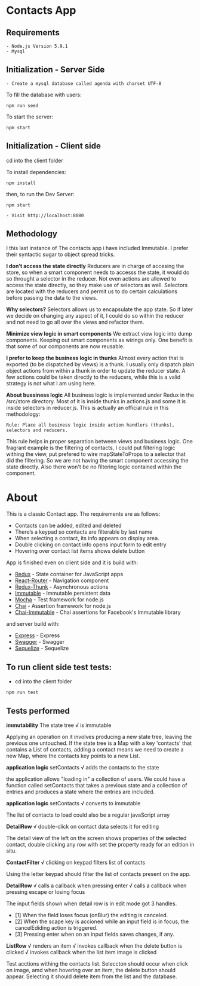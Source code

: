 # Contacts App

## Requirements

    - Node.js Version 5.9.1
    - Mysql

## Initialization - Server Side

    - Create a mysql database called agenda with charset UTF-8
To fill the database with users:

```
npm run seed
```

To start the server:

```
npm start
```

## Initialization - Client side

cd into the client folder

To install dependencies:

```
npm install
```

then, to run the Dev Server:

```
npm start
```


    - Visit http://localhost:8080

## Methodology

I this last instance of The contacts app i have included Immutable. I prefer their syntactic sugar to object spread tricks.

**I don’t access the state directly** Reducers are in charge of accesing the store, so when a smart component needs to accesss the state, it would do so throught a selector in the reducer. Not even actions are allowed to access the state directly, so they make use of selectors as well. Selectors are located with the reducers and permit us to do certain calculations before passing the data to the views.

**Why selectors?** Selectors allows us to encapsulate the app state. So if later we decide on changing any aspect of it, I could do so within the reducer and not need to go all over the views and refactor them.

**Minimize view logic in smart components** We extract view logic into dump components. Keeping out smart components as wirings only. One benefit is that some of our components are now reusable.

**I prefer to keep the business logic in thunks** Almost every action that is exported (to be dispatched by views) is a thunk. I usually only dispatch plain object actions from within a thunk in order to update the reducer state. A few actions could be taken directly to the reducers, while this is a valid strategy is not what I am using here.

**About bussiness logic** All business logic is implemented under Redux in the /src/store directory. Most of it is inside thunks in actions.js and some it is inside selectors in reducer.js. This is actually an official rule in this methodology:
```
Rule: Place all business logic inside action handlers (thunks), selectors and reducers.
```
This rule helps in proper separation between views and business logic. One fragrant example is the filtering of contacts, I could put filtering logic withing the view, put prefered to wire mapStateToProps to a selector that did the filtering. So we are not having the smart component accessing the state directly. Also there won't be no filtering logic contained within the component.


# About

This is a classic Contact app. The requirements are as follows:
* Contacts can be added, edited and deleted
* There’s a keypad so contacts are filterable by last name
* When selecting a contact, its info appears on display area.
* Double clicking on contact info opens input form to edit entry
* Hovering over contact list items shows delete button

App is finished even on client side and it is build with:

* [Redux](https://github.com/reactjs/redux) - State container for JavaScript apps
* [React-Router](https://github.com/ReactTraining/react-router) - Navigation component 
* [Redux-Thunk](https://www.npmjs.com/package/redux-thunk) - Asynchronous actions
* [Immutable](https://github.com/facebook/immutable-js) - Immutable persistent data 
* [Mocha](https://github.com/mochajs/mocha) - Test framework for node.js
* [Chai](https://github.com/chaijs/chai) - Assertion framework for node.js
* [Chai-Immutable](https://github.com/astorije/chai-immutable) - Chai assertions for Facebook's Immutable library

and server build with:

* [Express](#) - Express
* [Swagger](#) - Swagger
* [Sequelize](#) - Sequelize


## To run client side test tests:
  
- cd into the client folder

```
npm run test
```

## Tests performed

**immutability**
    The state tree
      √ is immutable

Applying an operation on it involves producing a new state tree, leaving the previous one untouched. If the state tree is a Map with a key 'contacts' that contains a List of contacts, adding a contact means we need to create a new Map, where the contacts key points to a new List.

**application logic**
    setContacts
      √ adds the contacts to the state

the application allows "loading in" a collection of users. We could have a function called setContacts that takes a previous state and a collection of entries and produces a state where the entries are included. 

**application logic**
    setContacts
      √ converts to immutable

The list of contacts to load could also be a regular javaScript array

**DetailRow**
    √ double-click on contact data selects it for editing

The detail view of the left on the screen shows properties of the selected contact, double clicking any row with set the property ready for an edition in situ.

**ContactFilter**
    √ clicking on keypad filters list of contacts

Using the letter keypad should filter the list of contacts present on the app.

**DetailRow**
    √ calls a callback when pressing enter
    √ calls a callback when pressing escape or losing focus

The input fields shown when detail row is in edit mode got 3 handles.

* [1] When the field loses focus (onBlur) the editing is canceled.
* [2] When the scape key is accioned while an input field is in focus, 
      the cancelEdiding action is triggered.
* [3] Pressing enter when on an input fields saves changes, if any.

**ListRow**
    √ renders an item
    √ invokes callback when the delete button is clicked
    √ invokes callback when the list item image is clicked

Test acctions withing the contacts list. Seleccton should occur when click on image, amd when hovering over an item, the delete button should appear. Selecting it should delete item from the list and the database.


